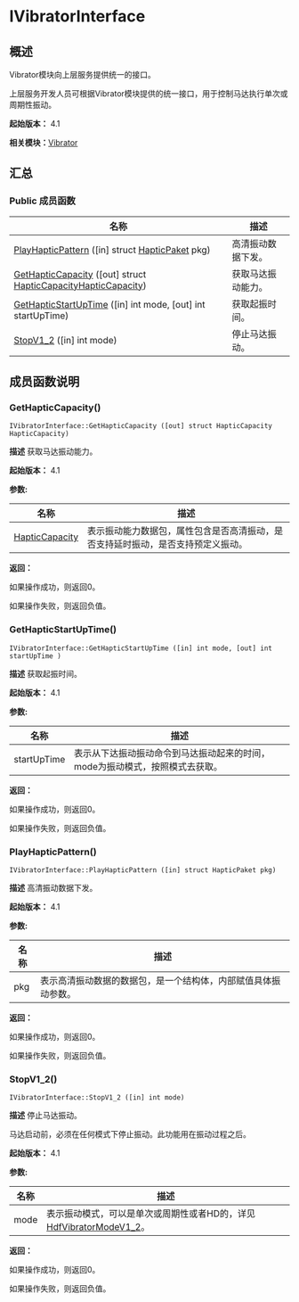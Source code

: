 # IVibratorInterface


## 概述

Vibrator模块向上层服务提供统一的接口。

上层服务开发人员可根据Vibrator模块提供的统一接口，用于控制马达执行单次或周期性振动。

**起始版本：** 4.1

**相关模块：**[Vibrator](_vibrator_v12.md)


## 汇总


### Public 成员函数

| 名称 | 描述 | 
| -------- | -------- |
| [PlayHapticPattern](#playhapticpattern) ([in] struct [HapticPaket](_haptic_paket_v12.md) pkg) | 高清振动数据下发。  | 
| [GetHapticCapacity](#gethapticcapacity) ([out] struct [HapticCapacity](_haptic_capacity_v12.md)[HapticCapacity](_haptic_capacity_v12.md)) | 获取马达振动能力。  | 
| [GetHapticStartUpTime](#gethapticstartuptime) ([in] int mode, [out] int startUpTime) | 获取起振时间。  | 
| [StopV1_2](#stopv1_2) ([in] int mode) | 停止马达振动。  | 


## 成员函数说明


### GetHapticCapacity()

```
IVibratorInterface::GetHapticCapacity ([out] struct HapticCapacity HapticCapacity)
```
**描述**
获取马达振动能力。

**起始版本：** 4.1

**参数:**

| 名称 | 描述 | 
| -------- | -------- |
| [HapticCapacity](_haptic_capacity_v12.md) | 表示振动能力数据包，属性包含是否高清振动，是否支持延时振动，是否支持预定义振动。 | 

**返回：**

如果操作成功，则返回0。

如果操作失败，则返回负值。


### GetHapticStartUpTime()

```
IVibratorInterface::GetHapticStartUpTime ([in] int mode, [out] int startUpTime )
```
**描述**
获取起振时间。

**起始版本：** 4.1

**参数:**

| 名称 | 描述 | 
| -------- | -------- |
| startUpTime | 表示从下达振动振动命令到马达振动起来的时间，mode为振动模式，按照模式去获取。 | 

**返回：**

如果操作成功，则返回0。

如果操作失败，则返回负值。


### PlayHapticPattern()

```
IVibratorInterface::PlayHapticPattern ([in] struct HapticPaket pkg)
```
**描述**
高清振动数据下发。

**起始版本：** 4.1

**参数:**

| 名称 | 描述 | 
| -------- | -------- |
| pkg | 表示高清振动数据的数据包，是一个结构体，内部赋值具体振动参数。 | 

**返回：**

如果操作成功，则返回0。

如果操作失败，则返回负值。


### StopV1_2()

```
IVibratorInterface::StopV1_2 ([in] int mode)
```
**描述**
停止马达振动。

马达启动前，必须在任何模式下停止振动。此功能用在振动过程之后。

**起始版本：** 4.1

**参数:**

| 名称 | 描述 | 
| -------- | -------- |
| mode | 表示振动模式，可以是单次或周期性或者HD的，详见[HdfVibratorModeV1_2](_vibrator_v12.md#hdfvibratormodev1_2)。 | 

**返回：**

如果操作成功，则返回0。

如果操作失败，则返回负值。
